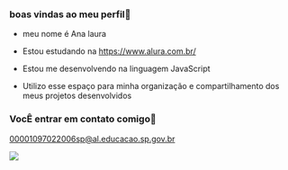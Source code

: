 ### boas vindas ao meu perfil💙

-  meu nome é Ana laura
  
-  Estou estudando na https://www.alura.com.br/
 -  Estou me desenvolvendo na linguagem JavaScript
-  Utilizo esse espaço para minha organização e compartilhamento dos meus projetos desenvolvidos

### VocÊ entrar em contato comigo📧
00001097022006sp@al.educacao.sp.gov.br


![](https://tenor.com/bTXX0.gif)
